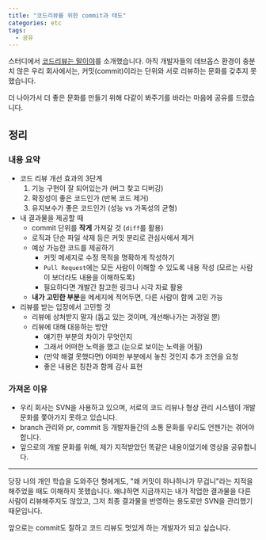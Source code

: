```yaml
---
title: "코드리뷰를 위한 commit과 태도"
categories: etc
tags:
  - 공유
---
```


스터디에서 [코드리뷰는 말이야](https://tv.naver.com/v/15355381)를 소개했습니다.
아직 개발자들의 데브옵스 환경이 충분치 않은 우리 회사에서는, 커밋(commit)이라는 단위와 서로 리뷰하는 문화를 갖추지 못했습니다.

더 나아가서 더 좋은 문화를 만들기 위해 다같이 봐주기를 바라는 마음에 공유를 드렸습니다.

## 정리
### 내용 요약

- 코드 리뷰 개선 효과의 3단계
    1. 기능 구현이 잘 되어있는가 (버그 찾고 디버깅)
    2. 확장성이 좋은 코드인가 (반복 코드 제거)
    3. 유지보수가 좋은 코드인가 (성능 vs 가독성의 균형)
- 내 결과물을 제공할 때
    - commit 단위를 **작게** 가져갈 것 (`diff`를 활용)
    - 로직과 단순 파일 삭제 등은 커밋 분리로 관심사에서 제거
    - 예상 가능한 코드를 제공하기
        - 커밋 메세지로 수정 목적을 명확하게 작성하기
        - `Pull Request`에는 모든 사람이 이해할 수 있도록  내용 작성 (모르는 사람이 보더라도 내용을 이해하도록)
        - 필요하다면 개발간 참고한 링크나 시각 자료 활용
    - **내가 고민한 부분**을 메세지에 적어두면, 다른 사람이 함께 고민 가능
- 리뷰를 받는 입장에서 고민할 것
    - 리뷰에 상처받지 말자 (돕고 있는 것이며, 개선해나가는 과정일 뿐)
    - 리뷰에 대해 대응하는 방안
        - 얘기한 부분의 차이가 무엇인지
        - 그래서 어떠한 노력을 했고 (눈으로 보이는 노력을 어필)
        - (만약 해결 못했다면) 어떠한 부분에서 놓친 것인지 추가 조언을 요청
        - 좋은 내용은 칭찬과 함께 감사 표현

### 가져온 이유

- 우리 회사는 SVN을 사용하고 있으며, 서로의 코드 리뷰나 형상 관리 시스템이 개발 문화를 쫓아가지 못하고 있습니다.
- branch 관리와 pr, commit 등 개발자들간의 소통 문화를 우리도 언젠가는 겪어야 합니다.
- 앞으로의 개발 문화를 위해, 제가 지적받았던 똑같은 내용이었기에 영상을 공유합니다.

---------------------

당장 나의 개인 학습을 도와주던 형에게도, "왜 커밋이 하나하나가 무겁니"라는 지적을 해주었을 때도 이해하지 못했습니다.
왜냐하면 지금까지는 내가 작업한 결과물을 다른 사람이 리뷰해주지도 않았고, 그저 최종 결과물을 반영하는 용도로만 SVN을 관리했기 때문입니다.

앞으로는 commit도 잘하고 코드 리뷰도 멋있게 하는 개발자가 되고 싶습니다.